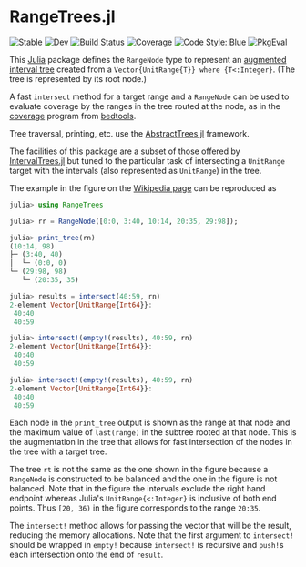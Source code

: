 # RangeTrees.jl

[![Stable](https://img.shields.io/badge/docs-stable-blue.svg)](https://dmbates.github.io/RangeTrees.jl/stable/)
[![Dev](https://img.shields.io/badge/docs-dev-blue.svg)](https://dmbates.github.io/RangeTrees.jl/dev/)
[![Build Status](https://github.com/dmbates/RangeTrees.jl/actions/workflows/CI.yml/badge.svg?branch=main)](https://github.com/dmbates/RangeTrees.jl/actions/workflows/CI.yml?query=branch%3Amain)
[![Coverage](https://codecov.io/gh/dmbates/RangeTrees.jl/branch/main/graph/badge.svg)](https://codecov.io/gh/dmbates/RangeTrees.jl)
[![Code Style: Blue](https://img.shields.io/badge/code%20style-blue-4495d1.svg)](https://github.com/invenia/BlueStyle)
[![PkgEval](https://JuliaCI.github.io/NanosoldierReports/pkgeval_badges/R/RangeTrees.svg)](https://JuliaCI.github.io/NanosoldierReports/pkgeval_badges/report.html)

This [Julia](https://julialang.org) package defines the `RangeNode` type to represent an [augmented interval tree](https://en.wikipedia.org/wiki/Interval_tree#Augmented_tree) created from a `Vector{UnitRange{T}} where {T<:Integer}`.
(The tree is represented by its root node.)

A fast `intersect` method for a target range and a `RangeNode` can be used to evaluate coverage by the ranges in the tree routed at the node, as in the [coverage](https://bedtools.readthedocs.io/en/latest/content/tools/coverage.html) program from
[bedtools](https://bedtools.readthedocs.io/en/latest/index.html).

Tree traversal, printing, etc. use the [AbstractTrees.jl](https://github.com/JuliaCollections/AbstractTrees.jl) framework.

The facilities of this package are a subset of those offered by [IntervalTrees.jl](http://github.com/BioJulia/IntervalTrees.jl) but tuned to the particular task of intersecting a `UnitRange` target with the intervals (also represented as `UnitRange`) in the tree.

The example in the figure on the [Wikipedia page](https://en.wikipedia.org/wiki/Interval_tree#Augmented_tree) can be reproduced as
```julia
julia> using RangeTrees

julia> rr = RangeNode([0:0, 3:40, 10:14, 20:35, 29:98]);

julia> print_tree(rn)
(10:14, 98)
├─ (3:40, 40)
│  └─ (0:0, 0)
└─ (29:98, 98)
   └─ (20:35, 35)

julia> results = intersect(40:59, rn)
2-element Vector{UnitRange{Int64}}:
 40:40
 40:59

julia> intersect!(empty!(results), 40:59, rn)
2-element Vector{UnitRange{Int64}}:
 40:40
 40:59

julia> intersect!(empty!(results), 40:59, rn)
2-element Vector{UnitRange{Int64}}:
 40:40
 40:59
```

Each node in the `print_tree` output is shown as the range at that node and the maximum value of `last(range)` in the subtree rooted at that node.  This is the augmentation in the tree that allows for fast intersection of the nodes in the tree with a target tree.

The tree `rt` is not the same as the one shown in the figure because a `RangeNode` is constructed to be balanced and the one in the figure is not balanced.
Note that in the figure the intervals exclude the right hand endpoint whereas Julia's `UnitRange{<:Integer}` is inclusive of both end points.
Thus `[20, 36)` in the figure corresponds to the range `20:35`.

The `intersect!` method allows for passing the vector that will be the result, reducing the memory allocations.  Note that the first argument to `intersect!` should be wrapped in `empty!` because `intersect!` is recursive and `push!`s each intersection onto the end of `result`.
